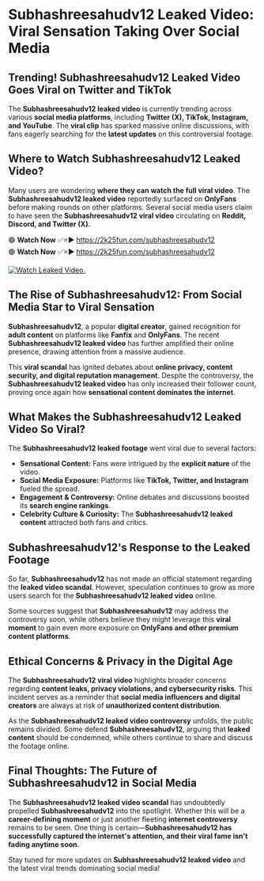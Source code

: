 # Subhashreesahudv12 Leaked Video: Viral Sensation Taking Over Social Media

## **Trending! Subhashreesahudv12 Leaked Video Goes Viral on Twitter and TikTok**
The **Subhashreesahudv12 leaked video** is currently trending across various **social media platforms**, including **Twitter (X), TikTok, Instagram, and YouTube**. The **viral clip** has sparked massive online discussions, with fans eagerly searching for the **latest updates** on this controversial footage.

## **Where to Watch Subhashreesahudv12 Leaked Video?**
Many users are wondering **where they can watch the full viral video**. The **Subhashreesahudv12 leaked video** reportedly surfaced on **OnlyFans** before making rounds on other platforms. Several social media users claim to have seen the **Subhashreesahudv12 viral video** circulating on **Reddit, Discord, and Twitter (X).**

🟢 **Watch Now** ✅=► https://2k25fun.com/subhashreesahudv12  
🟢 **Watch Now** ✅=► https://2k25fun.com/subhashreesahudv12  

[![Watch Leaked Video.](https://miro.medium.com/v2/resize:fit:828/format:webp/1*cilzJN44JGOrTw9NJCrNHA.gif "Watch Leaked Video")](https://2k25fun.com/subhashreesahudv12)

## **The Rise of Subhashreesahudv12: From Social Media Star to Viral Sensation**
**Subhashreesahudv12**, a popular **digital creator**, gained recognition for **adult content** on platforms like **Fanfix** and **OnlyFans**. The recent **Subhashreesahudv12 leaked video** has further amplified their online presence, drawing attention from a massive audience.

This **viral scandal** has ignited debates about **online privacy, content security, and digital reputation management**. Despite the controversy, the **Subhashreesahudv12 leaked video** has only increased their follower count, proving once again how **sensational content dominates the internet**.

## **What Makes the Subhashreesahudv12 Leaked Video So Viral?**
The **Subhashreesahudv12 leaked footage** went viral due to several factors:
- **Sensational Content:** Fans were intrigued by the **explicit nature** of the video.
- **Social Media Exposure:** Platforms like **TikTok, Twitter, and Instagram** fueled the spread.
- **Engagement & Controversy:** Online debates and discussions boosted its **search engine rankings**.
- **Celebrity Culture & Curiosity:** The **Subhashreesahudv12 leaked content** attracted both fans and critics.

## **Subhashreesahudv12's Response to the Leaked Footage**
So far, **Subhashreesahudv12** has not made an official statement regarding the **leaked video scandal**. However, speculation continues to grow as more users search for the **Subhashreesahudv12 leaked video** online.

Some sources suggest that **Subhashreesahudv12** may address the controversy soon, while others believe they might leverage this **viral moment** to gain even more exposure on **OnlyFans and other premium content platforms**.

## **Ethical Concerns & Privacy in the Digital Age**
The **Subhashreesahudv12 viral video** highlights broader concerns regarding **content leaks, privacy violations, and cybersecurity risks**. This incident serves as a reminder that **social media influencers and digital creators** are always at risk of **unauthorized content distribution**.

As the **Subhashreesahudv12 leaked video controversy** unfolds, the public remains divided. Some defend **Subhashreesahudv12**, arguing that **leaked content** should be condemned, while others continue to share and discuss the footage online.

## **Final Thoughts: The Future of Subhashreesahudv12 in Social Media**
The **Subhashreesahudv12 leaked video scandal** has undoubtedly propelled **Subhashreesahudv12** into the spotlight. Whether this will be a **career-defining moment** or just another fleeting **internet controversy** remains to be seen. One thing is certain—**Subhashreesahudv12 has successfully captured the internet's attention, and their viral fame isn't fading anytime soon.**

Stay tuned for more updates on **Subhashreesahudv12 leaked video** and the latest viral trends dominating social media!